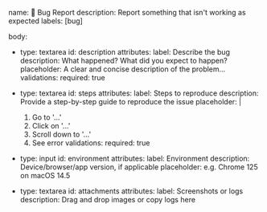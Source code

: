 name: 🐛 Bug Report
description: Report something that isn't working as expected
labels: [bug]

body:

- type: textarea
  id: description
  attributes:
  label: Describe the bug
  description: What happened? What did you expect to happen?
  placeholder: A clear and concise description of the problem...
  validations:
  required: true

- type: textarea
  id: steps
  attributes:
  label: Steps to reproduce
  description: Provide a step-by-step guide to reproduce the issue
  placeholder: |

  1. Go to '...'
  2. Click on '...'
  3. Scroll down to '...'
  4. See error
     validations:
     required: true

- type: input
  id: environment
  attributes:
  label: Environment
  description: Device/browser/app version, if applicable
  placeholder: e.g. Chrome 125 on macOS 14.5

- type: textarea
  id: attachments
  attributes:
  label: Screenshots or logs
  description: Drag and drop images or copy logs here
